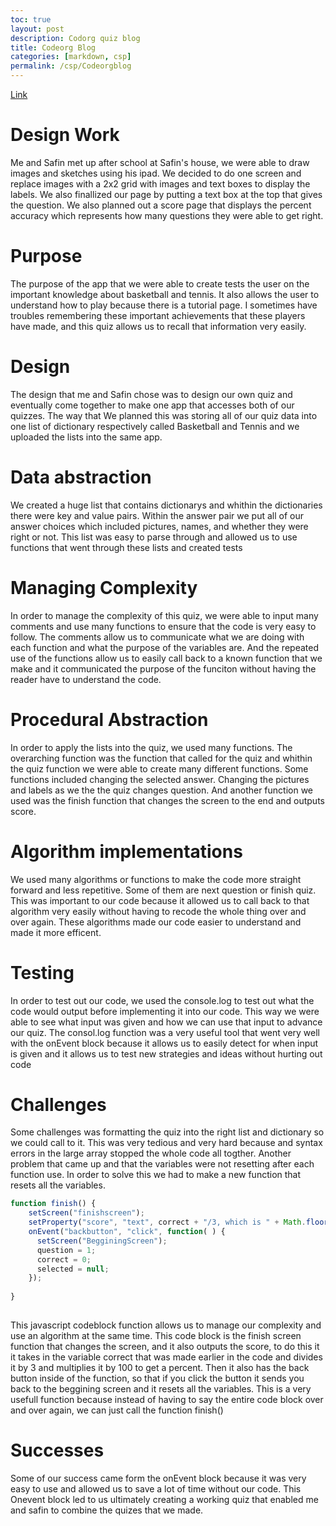```yaml
---
toc: true
layout: post
description: Codorg quiz blog
title: Codeorg Blog
categories: [markdown, csp]
permalink: /csp/Codeorgblog
---
```


[Link](https://studio.code.org/projects/applab/q4hZDkGXBcYJunc7WLT1YmG3eCs6XlK45Kkq_73Y__M/edit)
# Design Work
Me and Safin met up after school at Safin's house, we were able to draw images and sketches using his ipad. We decided to do one screen and replace images with a 2x2 grid with images and text boxes to display the labels. We also finallized our page by putting a text box at the top that gives the question. We also planned out a score page that displays the percent accuracy which represents how many questions they were able to get right.

# Purpose
The purpose of the app that we were able to create tests the user on the important knowledge about basketball and tennis. It also allows the user to understand how to play because there is a tutorial page. I sometimes have troubles remembering these important achievements that these players have made, and this quiz allows us to recall that information very easily.

# Design
The design that me and Safin chose was to design our own quiz and eventually come together to make one app that accesses both of our quizzes. The way that We planned this was storing all of our quiz data into one list of dictionary respectively called Basketball and Tennis and we uploaded the lists into the same app.

# Data abstraction
We created a huge list that contains dictionarys and whithin the dictionaries there were key and value pairs. Within the answer pair we put all of our answer choices which included pictures, names, and whether they were right or not. This list was easy to parse through and allowed us to use functions that went through these lists and created tests

# Managing Complexity
In order to manage the complexity of this quiz, we were able to input many comments and use many functions to ensure that the code is very easy to follow. The comments allow us to communicate what we are doing with each function and what the purpose of the variables are. And the repeated use of the functions allow us to easily call back to a known function that we make and it communicated the purpose of the funciton without having the reader have to understand the code.

# Procedural Abstraction
In order to apply the lists into the quiz, we used many functions. The overarching function was the function that called for the quiz and whithin the quiz function we were able to create many different functions. Some functions included changing the selected answer. Changing the pictures and labels as we the the quiz changes question. And another function we used was the finish function that changes the screen to the end and outputs score.

# Algorithm implementations
We used many algorithms or functions to make the code more straight forward and less repetitive. Some of them are next question or finish quiz. This was important to our code because it allowed us to call back to that algorithm very easily without having to recode the whole thing over and over again. These algorithms made our code easier to understand and made it more efficent.

# Testing
In order to test out our code, we used the console.log to test out what the code would output before implementing it into our code. This way we were able to see what input was given and how we can use that input to advance our quiz. The consol.log function was a very useful tool that went very well with the onEvent block because it allows us to easily detect for when input is given and it allows us to test new strategies and ideas without hurting out code
# Challenges
Some challenges was formatting the quiz into the right list and dictionary so we could call to it. This was very tedious and very hard because and syntax errors in the large array stopped the whole code all togther. Another problem that came up and that the variables were not resetting after each function use. In order to solve this we had to make a new function that resets all the variables.

``` javascript
function finish() {
    setScreen("finishscreen");
    setProperty("score", "text", correct + "/3, which is " + Math.floor((correct*1.0/3)*100) + "%")
    onEvent("backbutton", "click", function( ) {
      setScreen("BegginingScreen");
      question = 1;
      correct = 0;
      selected = null;
    });
    
}
 
 ``` 
This javascript codeblock function allows us to manage our complexity and use an algorithm at the same time. This code block is the finish screen function that changes the screen, and it also outputs the score, to do this it it takes in the variable correct that was made earlier in the code and divides it by 3 and multiplies it by 100 to get a percent. Then it also has the back button inside of the function, so that if you click the button it sends you back to the beggining screen and it resets all the variables. This is a very usefull function because instead of having to say the entire code block over and over again, we can just call the function
 finish()
# Successes
Some of our success came form the onEvent block because it was very easy to use and allowed us to save a lot of time without our code. This Onevent block led to us ultimately creating a working quiz that enabled me and safin to combine the quizes that we made.